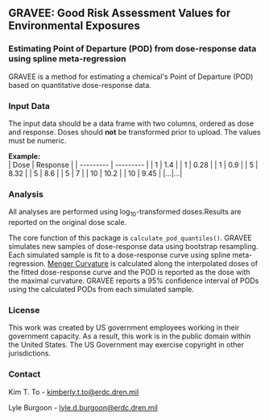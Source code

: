 ## GRAVEE: Good Risk Assessment Values for Environmental Exposures
### Estimating Point of Departure (POD) from dose-response data using spline meta-regression

GRAVEE is a method for estimating a chemical's Point of Departure (POD) based on
quantitative dose-response data. 

### Input Data  

The input data should be a data frame with two columns, ordered as dose 
and response. Doses should **not** be transformed prior to upload. The
values must be numeric. 

**Example:**  
| Dose  | Response |
| --------- | --------- |
| 1  | 1.4  |
| 1  | 0.28  |
| 1  | 0.9  |
| 5  | 8.32  |
| 5  | 8.6  |
| 5  | 7  |
| 10  | 10.2  |
| 10  | 9.45  |
|...|...|

### Analysis  

All analyses are performed using log<sub>10</sub>-transformed doses.Results
are reported on the original dose scale.  

The core function of this package is `calculate_pod_quantiles()`. GRAVEE 
simulates new samples of dose-response data using bootstrap resampling. Each
simulated sample is fit to a dose-response curve using spline meta-regression.
[Menger Curvature](https://github.com/k-t-to/MengerCurvatureSimulation) is calculated along the interpolated doses of the fitted 
dose-response curve and the POD is reported as the dose with the maximal 
curvature. GRAVEE reports a 95% confidence interval of PODs using the 
calculated PODs from each simulated sample. 
 
### License

This work was created by US government employees working in their government capacity. As a result, this work is in the public domain within the United States. The US Government may exercise copyright in other jurisdictions.

### Contact

Kim T. To - [kimberly.t.to@erdc.dren.mil](kimberly.t.to@erdc.dren.mil)

Lyle Burgoon - [lyle.d.burgoon@erdc.dren.mil](lyle.d.burgoon@usace.army.mil)
